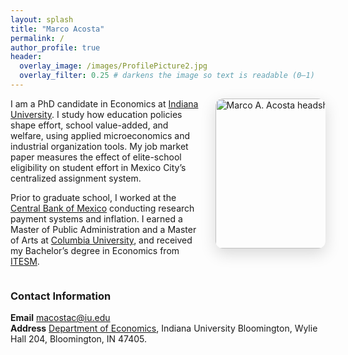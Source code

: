 ```yaml
---
layout: splash
title: "Marco Acosta"
permalink: /
author_profile: true
header:
  overlay_image: /images/ProfilePicture2.jpg
  overlay_filter: 0.25 # darkens the image so text is readable (0–1)
---
```



<!-- Headshot floated to the right, aligned with your intro -->
<img src="{{ '/images/professional.jpg' | relative_url }}"
     alt="Marco A. Acosta headshot"
     style="float:right; width:240px; max-width:35%; margin: 0 0 1rem 1.5rem; border-radius: 12px; box-shadow: 0 8px 24px rgba(0,0,0,.15);"
     loading="lazy">

I am a PhD candidate in Economics at [Indiana University](https://bloomington.iu.edu/index.html). I study how education policies shape effort, school value-added, and welfare, using applied microeconomics and industrial organization tools. My job market paper measures the effect of elite-school eligibility on student effort in Mexico City’s centralized assignment system. 


Prior to graduate school, I worked at the [Central Bank of Mexico](https://www.banxico.org.mx) conducting research payment systems and inflation. I earned a Master of Public Administration and a Master of Arts at [Columbia University](https://www.columbia.edu/), and received my Bachelor’s degree in Economics from [ITESM](https://tec.mx/).

<div style="clear: both;"></div>


### Contact Information

**Email**  [macostac@iu.edu](mailto:macostac@iu.edu)   
**Address**  [Department of Economics](https://economics.indiana.edu), Indiana University Bloomington, Wylie Hall 204, Bloomington, IN 47405.
